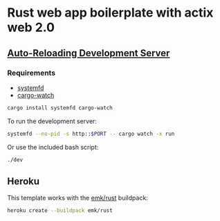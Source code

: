 # Rust web app boilerplate with actix web 2.0

## [Auto-Reloading Development Server](https://actix.rs/docs/autoreload/)

### Requirements
- [systemfd](https://crates.io/crates/systemfd)
- [cargo-watch](https://crates.io/crates/cargo-watch)

```bash
cargo install systemfd cargo-watch
```

To run the development server:
```bash
systemfd --no-pid -s http::$PORT -- cargo watch -x run
```
Or use the included bash script:
```bash
./dev
```

## Heroku
This template works with the [emk/rust](https://github.com/emk/heroku-buildpack-rust) buildpack:
```bash
heroku create --buildpack emk/rust
```
